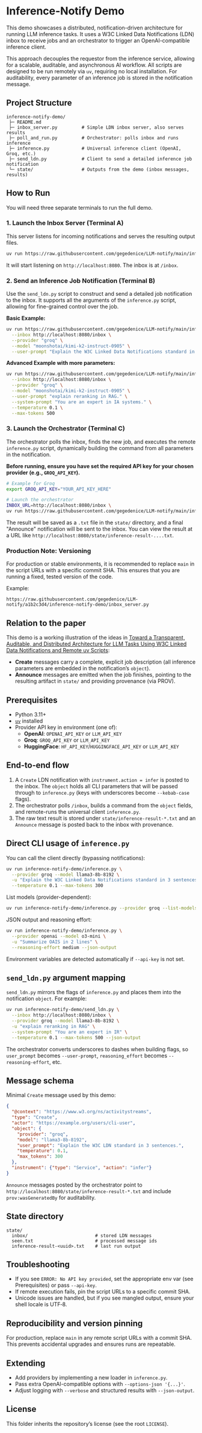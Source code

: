 # Inference-Notify Demo

This demo showcases a distributed, notification-driven architecture for running LLM inference tasks. It uses a W3C Linked Data Notifications (LDN) inbox to receive jobs and an orchestrator to trigger an OpenAI-compatible inference client.

This approach decouples the requestor from the inference service, allowing for a scalable, auditable, and asynchronous AI workflow. All scripts are designed to be run remotely via `uv`, requiring no local installation. For auditability, every parameter of an inference job is stored in the notification message.

## Project Structure

```
inference-notify-demo/
 ├─ README.md
 ├─ inbox_server.py         # Simple LDN inbox server, also serves results
 ├─ poll_and_run.py         # Orchestrator: polls inbox and runs inference
 ├─ inference.py            # Universal inference client (OpenAI, Groq, etc.)
 ├─ send_ldn.py             # Client to send a detailed inference job notification
 └─ state/                  # Outputs from the demo (inbox messages, results)
```

## How to Run

You will need three separate terminals to run the full demo.

### 1. Launch the Inbox Server (Terminal A)

This server listens for incoming notifications and serves the resulting output files.

```bash
uv run https://raw.githubusercontent.com/gegedenice/LLM-notify/main/inference-notify-demo/inbox_server.py
```

It will start listening on `http://localhost:8080`. The inbox is at `/inbox`.

### 2. Send an Inference Job Notification (Terminal B)

Use the `send_ldn.py` script to construct and send a detailed job notification to the inbox. It supports all the arguments of the `inference.py` script, allowing for fine-grained control over the job.

**Basic Example:**
```bash
uv run https://raw.githubusercontent.com/gegedenice/LLM-notify/main/inference-notify-demo/send_ldn.py \
  --inbox http://localhost:8080/inbox \
  --provider "groq" \
  --model "moonshotai/kimi-k2-instruct-0905" \
  --user-prompt "Explain the W3C Linked Data Notifications standard in 3 sentences."
```

**Advanced Example with more parameters:**
```bash
uv run https://raw.githubusercontent.com/gegedenice/LLM-notify/main/inference-notify-demo/send_ldn.py \
  --inbox http://localhost:8080/inbox \
  --provider "groq" \
  --model "moonshotai/kimi-k2-instruct-0905" \
  --user-prompt "explain reranking in RAG." \
  --system-prompt "You are an expert in IA systems." \
  --temperature 0.1 \
  --max-tokens 500
```

### 3. Launch the Orchestrator (Terminal C)

The orchestrator polls the inbox, finds the new job, and executes the remote `inference.py` script, dynamically building the command from all parameters in the notification.

**Before running, ensure you have set the required API key for your chosen provider (e.g., `GROQ_API_KEY`).**

```bash
# Example for Groq
export GROQ_API_KEY="YOUR_API_KEY_HERE"

# Launch the orchestrator
INBOX_URL=http://localhost:8080/inbox \
uv run https://raw.githubusercontent.com/gegedenice/LLM-notify/main/inference-notify-demo/poll_and_run.py
```

The result will be saved as a `.txt` file in the `state/` directory, and a final "Announce" notification will be sent to the inbox. You can view the result at a URL like `http://localhost:8080/state/inference-result-....txt`.

### Production Note: Versioning

For production or stable environments, it is recommended to replace `main` in the script URLs with a specific commit SHA. This ensures that you are running a fixed, tested version of the code.

Example:
```
https://raw.githubusercontent.com/gegedenice/LLM-notify/a1b2c3d4/inference-notify-demo/inbox_server.py
```

## Relation to the paper

This demo is a working illustration of the ideas in
[Toward a Transparent, Auditable, and Distributed Architecture for LLM Tasks Using W3C Linked Data Notifications and Remote uv Scripts](https://vixra.org/pdf/2510.0040v1.pdf):

- **Create** messages carry a complete, explicit job description (all inference
  parameters are embedded in the notification’s `object`).
- **Announce** messages are emitted when the job finishes, pointing to the
  resulting artifact in `state/` and providing provenance (via PROV).

## Prerequisites

- Python 3.11+
- [`uv`](https://docs.astral.sh/uv/) installed
- Provider API key in environment (one of):
  - **OpenAI**: `OPENAI_API_KEY` or `LLM_API_KEY`
  - **Groq**: `GROQ_API_KEY` or `LLM_API_KEY`
  - **HuggingFace**: `HF_API_KEY`/`HUGGINGFACE_API_KEY` or `LLM_API_KEY`

## End‑to‑end flow

1) A `Create` LDN notification with `instrument.action = infer` is posted to the
   inbox. The `object` holds all CLI parameters that will be passed through to
   `inference.py` (keys with underscores become `--kebab-case` flags).
2) The orchestrator polls `/inbox`, builds a command from the `object` fields,
   and remote-runs the universal client `inference.py`.
3) The raw text result is stored under `state/inference-result-*.txt` and an
   `Announce` message is posted back to the inbox with provenance.

## Direct CLI usage of `inference.py`

You can call the client directly (bypassing notifications):

```bash
uv run inference-notify-demo/inference.py \
  --provider groq --model llama3-8b-8192 \
  -u "Explain the W3C Linked Data Notifications standard in 3 sentences." \
  --temperature 0.1 --max-tokens 300
```

List models (provider-dependent):

```bash
uv run inference-notify-demo/inference.py --provider groq --list-models
```

JSON output and reasoning effort:

```bash
uv run inference-notify-demo/inference.py \
  --provider openai --model o3-mini \
  -u "Summarize OAIS in 2 lines" \
  --reasoning-effort medium --json-output
```

Environment variables are detected automatically if `--api-key` is not set.

## `send_ldn.py` argument mapping

`send_ldn.py` mirrors the flags of `inference.py` and places them into the
notification `object`. For example:

```bash
uv run inference-notify-demo/send_ldn.py \
  --inbox http://localhost:8080/inbox \
  --provider groq --model llama3-8b-8192 \
  -u "explain reranking in RAG" \
  --system-prompt "You are an expert in IR" \
  --temperature 0.1 --max-tokens 500 --json-output
```

The orchestrator converts underscores to dashes when building flags, so
`user_prompt` becomes `--user-prompt`, `reasoning_effort` becomes
`--reasoning-effort`, etc.

## Message schema

Minimal `Create` message used by this demo:

```json
{
  "@context": "https://www.w3.org/ns/activitystreams",
  "type": "Create",
  "actor": "https://example.org/users/cli-user",
  "object": {
    "provider": "groq",
    "model": "llama3-8b-8192",
    "user_prompt": "Explain the W3C LDN standard in 3 sentences.",
    "temperature": 0.1,
    "max_tokens": 300
  },
  "instrument": {"type": "Service", "action": "infer"}
}
```

`Announce` messages posted by the orchestrator point to
`http://localhost:8080/state/inference-result-*.txt` and include
`prov:wasGeneratedBy` for auditability.

## State directory

```
state/
  inbox/                         # stored LDN messages
  seen.txt                       # processed message ids
  inference-result-<uuid>.txt    # last run output
```

## Troubleshooting

- If you see `ERROR: No API key provided`, set the appropriate env var (see
  Prerequisites) or pass `--api-key`.
- If remote execution fails, pin the script URLs to a specific commit SHA.
- Unicode issues are handled, but if you see mangled output, ensure your shell
  locale is UTF‑8.

## Reproducibility and version pinning

For production, replace `main` in any remote script URLs with a commit SHA.
This prevents accidental upgrades and ensures runs are repeatable.

## Extending

- Add providers by implementing a new loader in `inference.py`.
- Pass extra OpenAI-compatible options with `--options-json '{...}'`.
- Adjust logging with `--verbose` and structured results with `--json-output`.

## License

This folder inherits the repository’s license (see the root `LICENSE`).